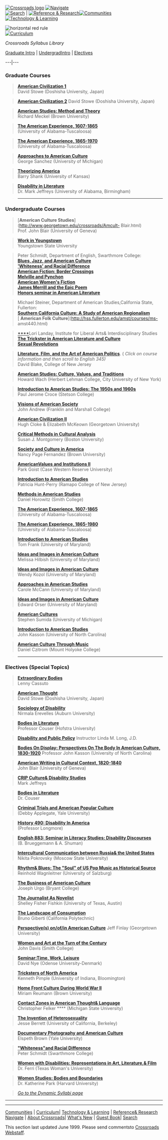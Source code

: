   [![Crossroads
logo](logo_sm.gif)](http://www.georgetown.edu/crossroads/index.html)
[![Navigate](nav.gif)](http://www.georgetown.edu/crossroads/navigate.html)  
[![Search](search.gif)](http://www.georgetown.edu/crossroads/excite.html) |
[![Reference &
Research](ref_sm.gif)](http://www.georgetown.edu/crossroads/reference.html)[![Communities](com_sm.gif)](http://www.georgetown.edu/crossroads/community.html)[![Technology
&
Learning](tech_sm.gif)](http://www.georgetown.edu/crossroads/innovation.html)

![horizontal red rule](redrule.gif)  
[![Curriculum](cur.gif)](http://www.georgetown.edu/crossroads/curriculum.html)

_Crossroads Syllabus Library_

[Graduate Intro](http://www.georgetown.edu/crossroads/as_syllabi.html#grad) |
[UndergradIntro](http://www.georgetown.edu/crossroads/as_syllabi.html#und) |
[Electives](http://www.georgetown.edu/crossroads/as_syllabi.html#elect)  
  
---|---  
  
### Graduate Courses

> **[American Civilization
1](http://www.georgetown.edu/crossroads/syllabi/stowe1.html)**  
> David Stowe (Doshisha University, Japan)

>

> **[American Civilization
2](http://www.georgetown.edu/crossroads/syllabi/stowe2.html)**   David Stowe
(Doshisha University, Japan)

> **[American Studies: Method and
Theory](http://www.georgetown.edu/crossroads/syllabi/meckel.html)**  
>  Richard Meckel (Brown University)

>

> **[The American Experience,
1607-1865](http://www.georgetown.edu/crossroads/syllabi/alabama3.html)**  
>  (University of Alabama-Tuscaloosa)

>

> **[The American Experience,
1865-1970](http://www.georgetown.edu/crossroads/syllabi/alabama4.html)**  
>  (University of Alabama-Tuscaloosa)

>

> **[Approaches to American
Culture](http://www.georgetown.edu/crossroads/syllabi/sylsan.html)**  
>  George Sanchez (University of Michigan)

>

> **[Theorizing
America](http://www.georgetown.edu/crossroads/syllabi/shank.html)**  
>  Barry Shank (University of Kansas)

>

> [**Disability in
Literature**](http://www.georgetown.edu/crossroads/syllabi/jeffreys-dis.html)  
>  Dr. Mark Jeffreys (University of Alabama, Birmingham)

>

>  
>  
>

>

> * * *

### Undergraduate Courses

> [**American Culture Studies**](http://www.georgetown.edu/crossroads/Amcult-
Blair.html)  
>  Prof. John Blair (University of Geneva)

>

> **[Work in Youngstown](http://www.as.ysu.edu/%7Eamerst/AnnotatedSyl.htm)**  
>  Youngstown State University

>

> Peter Schmidt, Department of English, Swarthmore College:  
>  **[Blues, Jazz, and American
Culture](http://www.swarthmore.edu/Humanities/pschmid1/engl69/engl69.html)  
>  ['Whiteness' and Racial
Difference](http://www.swarthmore.edu/Humanities/pschmid1/engl85/engl85.html)  
>  [American Fiction: Border
Crossings](http://www.swarthmore.edu/Humanities/pschmid1/engl52a.F2000/engl52a.F2000.html)  
>  [Melville and
Pynchon](http://www.swarthmore.edu/Humanities/pschmid1/engl52b/engl52b.html)  
>  [American Women's Fiction
](http://www.swarthmore.edu/Humanities/pschmid1/engl52a/engl52a.1999/engl52a.html)  
>  [James Merrill and the Epic Poem  
>  Honors seminar in American
Literature](http://www.swarthmore.edu/Humanities/pschmid1/engl71m.html)**

>

> Michael Steiner, Department of American Studies,California State, Fullerton:  
> [ **Southern California Culture: A Study of American
Regionalism**](http://hss.fullerton.edu/amst/courses/ms-amst416.html)  
> [ **American Folk Culture**](http://hss.fullerton.edu/amst/courses/ms-
amst440.html)  
>

>

> [****](http://www.georgetown.edu/crossroads/syllabi/landay-trix.html)Lori
Landay, Institute for Liberal Arts& Interdisciplinary Studies  
> [ **The Trickster in American Literature and
Culture**](http://www.georgetown.edu/crossroads/syllabi/landay-trix.html)  
> [**Sexual
Revolutions**](http://www.georgetown.edu/crossroads/syllabi/landay-gen.html)

>

> [**Literature, Film, and the Art of American
Politics**](http://blake.intrasun.tcnj.edu/). ( _Click on course information
and then scroll to English 345)_  
>  David Blake, College of New Jersey  
>

>

> **[American Studies: Culture, Values, and
Traditions](http://www.georgetown.edu/crossroads/asanews/wach-syll.html)**  
>  Howard Wach (Herbert Lehman College, City University of New York)

>

> **[Introduction to American Studies: The 1950s and
1960s](http://www.georgetown.edu/crossroads/syllabi/croce.html)**  
>  Paul Jerome Croce (Stetson College)

>

> **[Visions of American
Society](http://www.georgetown.edu/crossroads/syllabi/andrew.html)**  
>  John Andrew (Franklin and Marshall College)

>

> **[American Civilization
II](http://www.georgetown.edu/departments/amer_studies/as204/as204.html)**  
>  Hugh Cloke & Elizabeth McKeown (Georgetown University)

>

> **[Critical Methods in Cultural
Analysis](http://www.georgetown.edu/crossroads/syllabi/montgomery.html)**  
>  Susan J. Montgomery (Boston University)

>

> **[Society and Culture in
America](http://www.georgetown.edu/crossroads/syllabi/fernandez.html)**  
>  Nancy Page Fernandez (Brown University)

>

> **[AmericanValues and Institutions
II](http://www.georgetown.edu/crossroads/syllabi/goist.html)**  
>  Park Goist (Case Western Reserve University)

>

> **[Introduction to American
Studies](http://www.georgetown.edu/crossroads/syllabi/hunt-perry.html)**  
>  Patricia Hunt-Perry (Ramapo College of New Jersey)

>

> **[Methods in American
Studies](http://www.georgetown.edu/crossroads/syllabi/horowitz.html)**  
>  Daniel Horowitz (Smith College)

>

> **[The American Experience,
1607-1865](http://www.georgetown.edu/crossroads/syllabi/alabama.html)**  
>  (University of Alabama-Tuscaloosa)

>

> **[The American Experience,
1865-1980](http://www.georgetown.edu/crossroads/syllabi/alabama2.html)**  
>  (University of Alabama-Tuscaloosa)

>

> **[Introduction to American
Studies](http://www.georgetown.edu/crossroads/syllabi/frank.html)**  
>  Tom Frank (University of Maryland)

>

> **[Ideas and Images in American
Culture](http://www.georgetown.edu/crossroads/syllabi/hilbish.html)**  
>  Melissa Hilbish (University of Maryland)

>

> **[Ideas and Images in American
Culture](http://www.georgetown.edu/crossroads/syllabi/kozol.html)**  
>  Wendy Kozol (University of Maryland)

>

> **[Approaches in American
Studies](http://www.georgetown.edu/crossroads/syllabi/mccann.html)**  
>  Carole McCann (University of Maryland)

>

> **[Ideas and Images in American
Culture](http://www.georgetown.edu/crossroads/syllabi/orser.html)**  
>  Edward Orser (University of Maryland)

>

> **[American
Cultures](http://www.georgetown.edu/crossroads/syllabi/sumida.html)**  
>  Stephen Sumida (University of Michigan)

>

> **[Introduction to American
Studies](http://www.georgetown.edu/crossroads/syllabi/kasson.html)**  
>  John Kasson (University of North Carolina)

>

> **[American Culture Through
Music](http://www.georgetown.edu/crossroads/syllabi/czitrom.html)**  
>  Daniel Czitrom (Mount Holyoke College)

>

> * * *

### Electives (Special Topics)

> [**Extraordinary
Bodies**](http://www.georgetown.edu/crossroads/syllabi/cassuto-eb.html)  
>  Lenny Cassuto

>

> **[American
Thought](http://www.georgetown.edu/crossroads/syllabi/stowe3.html)**  
>  David Stowe (Doshisha University, Japan)

>

> **[Sociology of
Disability](http://www.georgetown.edu/crossroads/syllabi/socdissyl.html)**  
>  Nirmala Erevelles (Auburn University)
**[](http://www.georgetown.edu/crossroads/syllabi/bodieslit.html)**

>

> **[Bodies in
Literature](http://www.georgetown.edu/crossroads/syllabi/bodieslit.html)**  
>  Professor Couser (Hofstra University)

> **[Disability and Public
Policy](http://www.georgetown.edu/crossroads/syllabi/dispub.html)** Instructor
Linda M. Long, J.D.

>

> **[Bodies On Display: Perspectives On The Body In American Culture,
1830-1920](http://www.georgetown.edu/crossroads/syllabi/kasson2.html)**
Professor John Kasson (University of North Carolina)

>

> **[American Writing in Cultural Context,
1820-1840](http://www.georgetown.edu/crossroads/syllabi/blair.html)**  
>  John Blair (University of Geneva)

>

> **[CRIP Culture& Disability
Studies](http://www.georgetown.edu/crossroads/syllabi/dissyb.html)**  
>  Mark Jeffreys

>

> **[Bodies in
Literature](http://www.georgetown.edu/crossroads/syllabi/bodysyl.html)**  
>  Dr. Couser

> [**Criminal Trials and American Popular Culture**
](http://www.georgetown.edu/crossroads/syllabi/applegate.html)  
> (Debby Applegate, Yale University)

>

> **[History 490: Disability In
America](http://www.georgetown.edu/crossroads/syllabi/longmore.html)**  
>  (Professor Longmore)

>

> **[English 883: Seminar in Literacy Studies: Disability
Discourses](http://www.georgetown.edu/crossroads/syllabi/discosyl.htm)**  
>  (B. Brueggemann & A. Shuman)

> **[Intercultural Communication between Russia& the United
States](http://www.georgetown.edu/crossroads/syllabi/pokrovsky.html)**  
>  Nikita Pokrovsky (Moscow State University)

>

> **[Rhythm& Blues: The "Soul" of US Pop Music as Historical
Source](http://www.georgetown.edu/crossroads/syllabi/wagnleitner.html)**  
>  Reinhold Wagnleitner (University of Salzburg)

>

> **[The Business of American
Culture](http://www.georgetown.edu/crossroads/syllabi/urgo.html)**  
>  Joseph Urgo (Bryant College)

>

> **[The Journalist As
Novelist](http://www.georgetown.edu/crossroads/syllabi/fishkin1.html)**  
>  Shelley Fisher Fishkin (University of Texas, Austin)

>

> **[The Landscape of
Consumption](http://www.georgetown.edu/crossroads/syllabi/giberti.html)**  
>  Bruno Giberti (California Polytechnic)

>

> **[Perspective(s) on/of/in American
Culture](http://www.georgetown.edu/crossroads/syllabi/finlay.html)**   Jeff
Finlay (Georgetown University)

>  **[Women and Art at the Turn of the
Century](http://www.georgetown.edu/crossroads/syllabi/jdavis.html)**  
>  John Davis (Smith College)

>

> **[Seminar:Time, Work,
Leisure](http://www.georgetown.edu/crossroads/syllabi/nye.html)**  
>  David Nye (Odense University-Denmark)

>

> **[Tricksters of North
America](http://www.georgetown.edu/crossroads/syllabi/pimple.html)**  
>  Kenneth Pimple (University of Indiana, Bloomington)

>

> **[Home Front Culture During World War
II](http://www.georgetown.edu/crossroads/syllabi/reumann.html)**  
>  Miriam Reumann (Brown University)

>

> **[Contact Zones in American Thought&
Language](http://www.georgetown.edu/crossroads/syllabi/felker.html)**  
>  Christopher Felker **** (Michigan State University)

>

> **[The Invention of
Heterosexuality](http://www.georgetown.edu/crossroads/syllabi/berrett.html)**  
>  Jesse Berrett (University of California, Berkeley)

>

> **[Documentary Photography and American
Culture](http://www.georgetown.edu/crossroads/syllabi/ebrown.html)**  
>  Elspeth Brown (Yale University)

>

> **["Whiteness"and Racial
Difference](http://www.georgetown.edu/crossroads/syllabi/schmidt.html)**  
>  Peter Schmidt (Swarthmore College)

>

> **[Women with Disabilities: Representations in Art, Literature,&
Film](http://www.georgetown.edu/crossroads/syllabi/ferri.html)**  
>  Dr. Ferri (Texas Woman's University)

>

> **[Women Studies: Bodies and
Boundaries](http://www.georgetown.edu/crossroads/syllabi/bbsyll.html)**  
>  Dr. Katherine Park (Harvard University)

>

> _[Go to the Dynamic Syllabi
page](http://www.georgetown.edu/crossroads/webcourses.html)_  
  
---  
  
* * *

[Communities](http://www.georgetown.edu/crossroads/community.html) |
[Curriculum](http://www.georgetown.edu/crossroads/curriculum.html)|
[Technology & Learning](http://www.georgetown.edu/crossroads/innovation.html)
| [Reference& Research](http://www.georgetown.edu/crossroads/reference.html)  
[Navigate](http://www.georgetown.edu/crossroads/navigate.html) | [About
Crossroads](http://www.georgetown.edu/crossroads/about.html)| [What's
New](http://www.georgetown.edu/crossroads/new.html) | [Guest
Book](http://www.georgetown.edu/crossroads/visitor.html)|
[Search](http://www.georgetown.edu/crossroads/excite.html)

This section last updated June 1999. Please send commentsto [Crossroads
Webstaff](mailto:cepacs@gusun.georgetown.edu).

